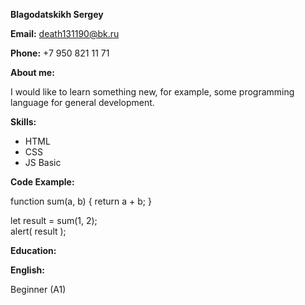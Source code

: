 <b>Blagodatskikh Sergey</b>

<b>Email:</b> death131190@bk.ru<br>

<b>Phone:</b> +7 950 821 11 71

<b>About me:</b>

I would like to learn something new, for example, some programming language for general development.

<b>Skills:</b>
<ul>
  <li>HTML
  <li>CSS
  <li>JS Basic
</ul>

<b>Code Example:</b>

function sum(a, b) {
  return a + b;
}

let result = sum(1, 2);<br>
alert( result );

<b>Education:</b>



<b>English:</b>

Beginner (A1)



